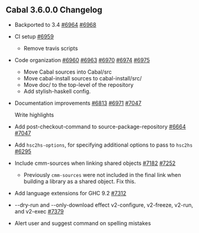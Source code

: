 Cabal 3.6.0.0 Changelog
---


- Backported to 3.4 [#6964](https://github.com/haskell/cabal/pull/6964) [#6968](https://github.com/haskell/cabal/pull/6968)
- CI setup [#6959](https://github.com/haskell/cabal/pull/6959)

  - Remove travis scripts

- Code organization [#6960](https://github.com/haskell/cabal/pull/6960) [#6963](https://github.com/haskell/cabal/pull/6963) [#6970](https://github.com/haskell/cabal/pull/6970) [#6974](https://github.com/haskell/cabal/pull/6974) [#6975](https://github.com/haskell/cabal/pull/6975)

  - Move Cabal sources into Cabal/src
  - Move cabal-install sources to cabal-install/src/
  - Move doc/ to the top-level of the repository
  - Add stylish-haskell config.

- Documentation improvements [#6813](https://github.com/haskell/cabal/issues/6813) [#6971](https://github.com/haskell/cabal/pull/6971) [#7047](https://github.com/haskell/cabal/pull/7047)

  Write highlights

- Add post-checkout-command to source-package-repository [#6664](https://github.com/haskell/cabal/issues/6664) [#7047](https://github.com/haskell/cabal/pull/7047)
- Add `hsc2hs-options`, for specifying additional options to pass to `hsc2hs` [#6295](https://github.com/haskell/cabal/pull/6295)
- Include cmm-sources when linking shared objects [#7182](https://github.com/haskell/cabal/issues/7182) [#7252](https://github.com/haskell/cabal/pull/7252)

  - Previously `cmm-sources` were not included in the final link when building a library as a shared object. Fix this.

- Add language extensions for GHC 9.2 [#7312](https://github.com/haskell/cabal/issues/7312)
- --dry-run and --only-download effect v2-configure, v2-freeze, v2-run, and v2-exec [#7379](https://github.com/haskell/cabal/issues/7379)
- Alert user and suggest command on spelling mistakes
